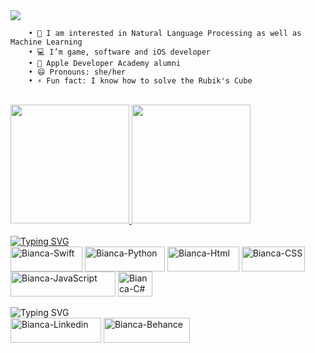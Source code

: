 <!-- ### Hello, world! I'm Bianca Nathally -->

<div>
    <img src="https://github.com/hibianca/hibianca/assets/103222620/33f9bd98-654d-446b-b8c9-85f41fbb9d40">
</div>

        • 🤖 I am interested in Natural Language Processing as well as Machine Learning
        • 💻 I’m game, software and iOS developer
        • 🍎 Apple Developer Academy alumni
        • 😄 Pronouns: she/her
        • ⚡ Fun fact: I know how to solve the Rubik's Cube

<div style="display: inline_block"><br>
    <a href="https://github.com/hibianca">
    <source
        srcset="https://github-readme-stats.vercel.app/api?username=hibianca&show_icons=true&theme=material-palenight"
        media="(prefers-color-scheme: dark)"
    />
    <source
        srcset="https://github-readme-stats.vercel.app/api?username=hibianca&show_icons=true&theme=material-palenight"
        media="(prefers-color-scheme: light), (prefers-color-scheme: no-preference)"
    />
    <img height="190em" src="https://github-readme-stats.vercel.app/api?username=hibianca&show_icons=true&theme=material-palenight"/>
    </picture>
    <img align="" height="190em" src="https://github-readme-stats.vercel.app/api/top-langs/?username=hibianca&layout=compact&langs_count=16&theme=material-palenight"/>
</div>

<div style="display: inline_block"><br>
    <img src="https://readme-typing-svg.demolab.com?font=Fira+Code&pause=1000&color=FE6E96&width=435&lines=learning+languages" alt="Typing SVG" /></a>
    <!-- <img align="right" height="240" width="240" alt="bibis" src="https://cdn.discordapp.com/attachments/1113871889497083968/1113872035664367717/bibis.gif"> -->
</div>

<div>
    <img align="center" alt="Bianca-Swift" height="40" width="115" src="https://img.shields.io/badge/Swift-FA7343?style=for-the-badge&logo=swift&logoColor=white">
    <img align="center" alt="Bianca-Python" height="40" width="128" src="https://img.shields.io/badge/Python-FFD43B?style=for-the-badge&logo=python&logoColor=blue">
    <img align="center" alt="Bianca-Html" height="40" width="115" src="https://img.shields.io/badge/HTML5-E34F26?style=for-the-badge&logo=html5&logoColor=white">
    <img align="center" alt="Bianca-CSS" height="40" width="101" src="https://img.shields.io/badge/CSS3-1572B6?style=for-the-badge&logo=css3&logoColor=white">
    <img align="center" alt="Bianca-JavaScript" height="40" width="168" src="https://img.shields.io/badge/JavaScript-323330?style=for-the-badge&logo=javascript&logoColor=F7DF1E">
    <img align="center" alt="Bianca-C#" height="40" width="55" src="https://img.shields.io/badge/C%23-239120?style=for-the-badge&logo=c-sharp&logoColor=white">
</div>

<div style="display: inline_block"><br>
    <img src="https://readme-typing-svg.demolab.com?font=Fira+Code&pause=1000&color=FE6E96&width=435&lines=social" alt="Typing SVG" /></a>
    <!-- <img align="right" height="180" width="240" alt="study" src="https://media.tenor.com/ubkgsEHmfe4AAAAC/anime-aesthetic.gif"> -->
</div>

<div>
    <a href="https://www.linkedin.com/in/biancanathally/" target="_blank"><img align="center" alt="Bianca-Linkedin" height="40" width="145" src="https://img.shields.io/badge/LinkedIn-0077B5?style=for-the-badge&logo=linkedin&logoColor=white" target="_blank"></a>
    <a href="https://www.behance.net/biancanathally" target="_blank"><img align="center" alt="Bianca-Behance" height="40" width="138" src="https://img.shields.io/badge/Behance-0054F7?style=for-the-badge&logo=behance&logoColor=white" target="_blank"></a>
</div>

